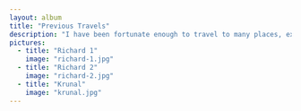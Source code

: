 ```yaml
---
layout: album
title: "Previous Travels"
description: "I have been fortunate enough to travel to many places, experience vibrant cultures and explore some incredible parts of the world. Though a more jumbled album, this is a collection of those travels."
pictures:
  - title: "Richard 1"
    image: "richard-1.jpg"
  - title: "Richard 2"
    image: "richard-2.jpg"
  - title: "Krunal"
    image: "krunal.jpg"
---
```

